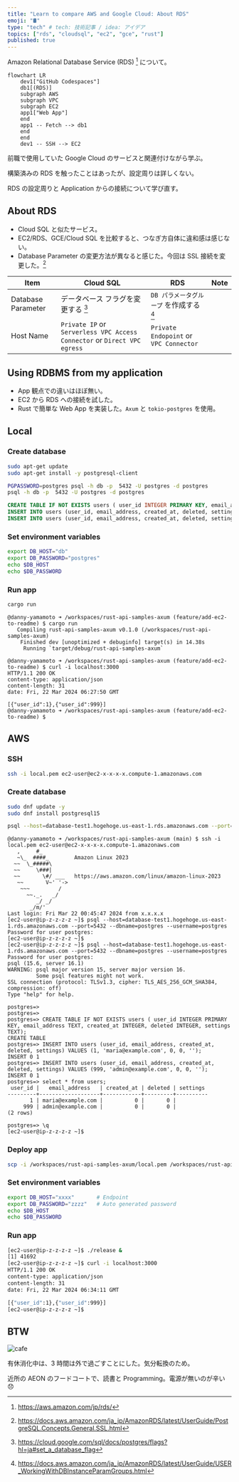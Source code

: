 ```yaml
---
title: "Learn to compare AWS and Google Cloud: About RDS"
emoji: "🛢️"
type: "tech" # tech: 技術記事 / idea: アイデア
topics: ["rds", "cloudsql", "ec2", "gce", "rust"]
published: true
---
```

Amazon Relational Database Service (RDS) [^4] について。

```mermaid
flowchart LR
    dev1["GitHub Codespaces"]
    db1[(RDS)]
    subgraph AWS
    subgraph VPC
    subgraph EC2
    app1["Web App"]
    end
    app1 -- Fetch --> db1
    end
    end
    dev1 -- SSH --> EC2
```

前職で使用していた Google Cloud のサービスと関連付けながら学ぶ。

構築済みの RDS を触ったことはあったが、設定周りは詳しくない。

RDS の設定周りと Application からの接続について学び直す。

## About RDS
- Cloud SQL と似たサービス。
- EC2/RDS、GCE/Cloud SQL を比較すると、つなぎ方自体に違和感は感じない。
- Database Parameter の変更方法が異なると感じた。今回は SSL 接続を変更した。[^3]

|Item|Cloud SQL|RDS|Note|
|----|----|----|----|
|Database Parameter|データベース フラグを変更する [^1]|`DB パラメータグループ` を作成する [^2]||
|Host Name|`Private IP` or `Serverless VPC Access Connector` or `Direct VPC egress`|`Private Endopoint` or `VPC Connector`|

## Using RDBMS from my application
- App 観点での違いはほぼ無い。
- EC2 から RDS への接続を試した。
- Rust で簡単な Web App を実装した。`Axum` と `tokio-postgres` を使用。

## Local
### Create database
```bash
sudo apt-get update
sudo apt-get install -y postgresql-client

PGPASSWORD=postgres psql -h db -p  5432 -U postgres -d postgres
psql -h db -p  5432 -U postgres -d postgres
```

```sql
CREATE TABLE IF NOT EXISTS users ( user_id INTEGER PRIMARY KEY, email_address TEXT, created_at INTEGER, deleted INTEGER, settings TEXT);
INSERT INTO users (user_id, email_address, created_at, deleted, settings) VALUES (1, 'maria@example.com', 0, 0, '');
INSERT INTO users (user_id, email_address, created_at, deleted, settings) VALUES (999, 'admin@example.com', 0, 0, '');
```

### Set environment variables
```bash
export DB_HOST="db"
export DB_PASSWORD="postgres"
echo $DB_HOST
echo $DB_PASSWORD
```

### Run app
```bash
cargo run
```

```bash:log
@danny-yamamoto ➜ /workspaces/rust-api-samples-axum (feature/add-ec2-to-readme) $ cargo run
   Compiling rust-api-samples-axum v0.1.0 (/workspaces/rust-api-samples-axum)
    Finished dev [unoptimized + debuginfo] target(s) in 14.38s
     Running `target/debug/rust-api-samples-axum`
```

```bash:log
@danny-yamamoto ➜ /workspaces/rust-api-samples-axum (feature/add-ec2-to-readme) $ curl -i localhost:3000
HTTP/1.1 200 OK
content-type: application/json
content-length: 31
date: Fri, 22 Mar 2024 06:27:50 GMT

[{"user_id":1},{"user_id":999}]
@danny-yamamoto ➜ /workspaces/rust-api-samples-axum (feature/add-ec2-to-readme) $
```

## AWS
### SSH
```bash
ssh -i local.pem ec2-user@ec2-x-x-x-x.compute-1.amazonaws.com
```

### Create database
```bash
sudo dnf update -y
sudo dnf install postgresql15

psql --host=database-test1.hogehoge.us-east-1.rds.amazonaws.com --port=5432 --dbname=postgres --username=postgres
```

```bash: log
@danny-yamamoto ➜ /workspaces/rust-api-samples-axum (main) $ ssh -i local.pem ec2-user@ec2-x-x-x-x.compute-1.amazonaws.com
   ,     #_
   ~\_  ####_        Amazon Linux 2023
  ~~  \_#####\
  ~~     \###|
  ~~       \#/ ___   https://aws.amazon.com/linux/amazon-linux-2023
   ~~       V~' '->
    ~~~         /
      ~~._.   _/
         _/ _/
       _/m/'
Last login: Fri Mar 22 00:45:47 2024 from x.x.x.x
[ec2-user@ip-z-z-z-z ~]$ psql --host=database-test1.hogehoge.us-east-1.rds.amazonaws.com --port=5432 --dbname=postgres --username=postgres
Password for user postgres: 
[ec2-user@ip-z-z-z-z ~]$ 
[ec2-user@ip-z-z-z-z ~]$ psql --host=database-test1.hogehoge.us-east-1.rds.amazonaws.com --port=5432 --dbname=postgres --username=postgres
Password for user postgres: 
psql (15.6, server 16.1)
WARNING: psql major version 15, server major version 16.
         Some psql features might not work.
SSL connection (protocol: TLSv1.3, cipher: TLS_AES_256_GCM_SHA384, compression: off)
Type "help" for help.

postgres=> 
postgres=> 
postgres=> CREATE TABLE IF NOT EXISTS users ( user_id INTEGER PRIMARY KEY, email_address TEXT, created_at INTEGER, deleted INTEGER, settings TEXT);
CREATE TABLE
postgres=> INSERT INTO users (user_id, email_address, created_at, deleted, settings) VALUES (1, 'maria@example.com', 0, 0, '');
INSERT 0 1
postgres=> INSERT INTO users (user_id, email_address, created_at, deleted, settings) VALUES (999, 'admin@example.com', 0, 0, '');
INSERT 0 1
postgres=> select * from users;
 user_id |   email_address   | created_at | deleted | settings 
---------+-------------------+------------+---------+----------
       1 | maria@example.com |          0 |       0 | 
     999 | admin@example.com |          0 |       0 | 
(2 rows)

postgres=> \q
[ec2-user@ip-z-z-z-z ~]$
```

### Deploy app
```bash
scp -i /workspaces/rust-api-samples-axum/local.pem /workspaces/rust-api-samples-axum/release ec2-user@ec2-x-x-x-x.compute-1.amazonaws.com:/home/ec2-user/release
```

### Set environment variables
```bash
export DB_HOST="xxxx"       # Endpoint
export DB_PASSWORD="zzzz"   # Auto generated password
echo $DB_HOST
echo $DB_PASSWORD
```

### Run app
```bash
[ec2-user@ip-z-z-z-z ~]$ ./release &
[1] 41692
[ec2-user@ip-z-z-z-z ~]$ curl -i localhost:3000
HTTP/1.1 200 OK
content-type: application/json
content-length: 31
date: Fri, 22 Mar 2024 06:34:11 GMT

[{"user_id":1},{"user_id":999}]
[ec2-user@ip-z-z-z-z ~]$ 
```

## BTW
![cafe](/images/1941b8ec27e658-a.jpg)

有休消化中は、3 時間は外で過ごすことにした。気分転換のため。

近所の AEON のフードコートで、読書と Programming。電源が無いのが辛い 😞

[^1]: https://cloud.google.com/sql/docs/postgres/flags?hl=ja#set_a_database_flag
[^2]: https://docs.aws.amazon.com/ja_jp/AmazonRDS/latest/UserGuide/USER_WorkingWithDBInstanceParamGroups.html
[^3]: https://docs.aws.amazon.com/ja_jp/AmazonRDS/latest/UserGuide/PostgreSQL.Concepts.General.SSL.html
[^4]: https://aws.amazon.com/jp/rds/
